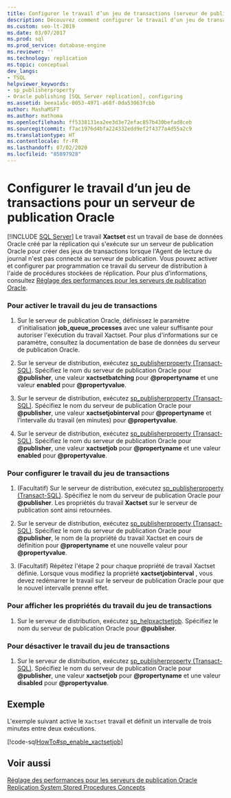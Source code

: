 ```yaml
---
title: Configurer le travail d’un jeu de transactions (serveur de publication Oracle)
description: Découvrez comment configurer le travail d’un jeu de transactions pour la publication par un serveur de publication Oracle sur un Abonné SQL Server.
ms.custom: seo-lt-2019
ms.date: 03/07/2017
ms.prod: sql
ms.prod_service: database-engine
ms.reviewer: ''
ms.technology: replication
ms.topic: conceptual
dev_langs:
- TSQL
helpviewer_keywords:
- sp_publisherproperty
- Oracle publishing [SQL Server replication], configuring
ms.assetid: beea1a5c-0053-4971-a68f-0da53063fcbb
author: MashaMSFT
ms.author: mathoma
ms.openlocfilehash: ff5338131ea2ee3d3e72efac857b430befad8ceb
ms.sourcegitcommit: f7ac1976d4bfa224332edd9ef2f4377a4d55a2c9
ms.translationtype: HT
ms.contentlocale: fr-FR
ms.lasthandoff: 07/02/2020
ms.locfileid: "85897928"
---
```

# <a name="configure-the-transaction-set-job-for-an-oracle-publisher"></a>Configurer le travail d’un jeu de transactions pour un serveur de publication Oracle
[!INCLUDE [SQL Server](../../../includes/applies-to-version/sqlserver.md)]
  Le travail **Xactset** est un travail de base de données Oracle créé par la réplication qui s'exécute sur un serveur de publication Oracle pour créer des jeux de transactions lorsque l'Agent de lecture du journal n'est pas connecté au serveur de publication. Vous pouvez activer et configurer par programmation ce travail du serveur de distribution à l'aide de procédures stockées de réplication. Pour plus d’informations, consultez [Réglage des performances pour les serveurs de publication Oracle](../../../relational-databases/replication/non-sql/performance-tuning-for-oracle-publishers.md).  
  
### <a name="to-enable-the-transaction-set-job"></a>Pour activer le travail du jeu de transactions  
  
1.  Sur le serveur de publication Oracle, définissez le paramètre d'initialisation **job_queue_processes** avec une valeur suffisante pour autoriser l'exécution du travail Xactset. Pour plus d'informations sur ce paramètre, consultez la documentation de base de données du serveur de publication Oracle.  
  
2.  Sur le serveur de distribution, exécutez [sp_publisherproperty &#40;Transact-SQL&#41;](../../../relational-databases/system-stored-procedures/sp-publisherproperty-transact-sql.md). Spécifiez le nom du serveur de publication Oracle pour **\@publisher**, une valeur **xactsetbatching** pour **\@propertyname** et une valeur **enabled** pour **\@propertyvalue**.  
  
3.  Sur le serveur de distribution, exécutez [sp_publisherproperty &#40;Transact-SQL&#41;](../../../relational-databases/system-stored-procedures/sp-publisherproperty-transact-sql.md). Spécifiez le nom du serveur de publication Oracle pour **\@publisher**, une valeur **xactsetjobinterval** pour **\@propertyname** et l’intervalle du travail (en minutes) pour **\@propertyvalue**.  
  
4.  Sur le serveur de distribution, exécutez [sp_publisherproperty &#40;Transact-SQL&#41;](../../../relational-databases/system-stored-procedures/sp-publisherproperty-transact-sql.md). Spécifiez le nom du serveur de publication Oracle pour **\@publisher**, une valeur **xactsetjob** pour **\@propertyname** et une valeur **enabled** pour **\@propertyvalue**.  
  
### <a name="to-configure-the-transaction-set-job"></a>Pour configurer le travail du jeu de transactions  
  
1.  (Facultatif) Sur le serveur de distribution, exécutez [sp_publisherproperty &#40;Transact-SQL&#41;](../../../relational-databases/system-stored-procedures/sp-publisherproperty-transact-sql.md). Spécifiez le nom du serveur de publication Oracle pour **\@publisher**. Les propriétés du travail **Xactset** sur le serveur de publication sont ainsi retournées.  
  
2.  Sur le serveur de distribution, exécutez [sp_publisherproperty &#40;Transact-SQL&#41;](../../../relational-databases/system-stored-procedures/sp-publisherproperty-transact-sql.md). Spécifiez le nom du serveur de publication Oracle pour **\@publisher**, le nom de la propriété du travail Xactset en cours de définition pour **\@propertyname** et une nouvelle valeur pour **\@propertyvalue**.  
  
3.  (Facultatif) Répétez l'étape 2 pour chaque propriété de travail Xactset définie. Lorsque vous modifiez la propriété **xactsetjobinterval** , vous devez redémarrer le travail sur le serveur de publication Oracle pour que le nouvel intervalle prenne effet.  
  
### <a name="to-view-properties-of-the-transaction-set-job"></a>Pour afficher les propriétés du travail du jeu de transactions  
  
1.  Sur le serveur de distribution, exécutez [sp_helpxactsetjob](../../../relational-databases/system-stored-procedures/sp-helpxactsetjob-transact-sql.md). Spécifiez le nom du serveur de publication Oracle pour **\@publisher**.  
  
### <a name="to-disable-the-transaction-set-job"></a>Pour désactiver le travail du jeu de transactions  
  
1.  Sur le serveur de distribution, exécutez [sp_publisherproperty &#40;Transact-SQL&#41;](../../../relational-databases/system-stored-procedures/sp-publisherproperty-transact-sql.md). Spécifiez le nom du serveur de publication Oracle pour **\@publisher**, une valeur **xactsetjob** pour **\@propertyname** et une valeur **disabled** pour **\@propertyvalue**.  
  
## <a name="example"></a>Exemple  
 L'exemple suivant active le `Xactset` travail et définit un intervalle de trois minutes entre deux exécutions.  
  
 [!code-sql[HowTo#sp_enable_xactsetjob](../../../relational-databases/replication/codesnippet/tsql/configure-the-transactio_1.sql)]  
  
## <a name="see-also"></a>Voir aussi  
 [Réglage des performances pour les serveurs de publication Oracle](../../../relational-databases/replication/non-sql/performance-tuning-for-oracle-publishers.md)   
 [Replication System Stored Procedures Concepts](../../../relational-databases/replication/concepts/replication-system-stored-procedures-concepts.md)  
  
  
